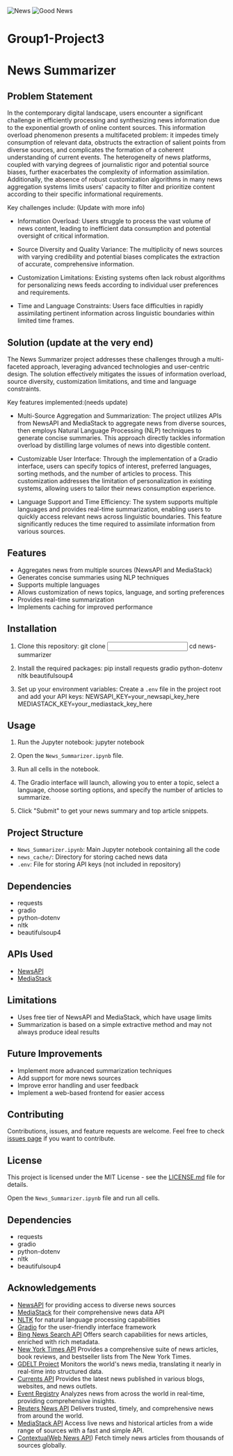 ![News](https://s36667.pcdn.co/wp-content/uploads/2020/12/News-cycle-GIF-747x400-B.gif)
![Good News](https://media.tenor.com/0oMWmMLQ9zMAAAAC/good-news.gif)

# Group1-Project3

# News Summarizer

## Problem Statement

In the contemporary digital landscape, users encounter a significant challenge in efficiently processing and synthesizing news information due to the exponential growth of online content sources. This information overload phenomenon presents a multifaceted problem: it impedes timely consumption of relevant data, obstructs the extraction of salient points from diverse sources, and complicates the formation of a coherent understanding of current events. The heterogeneity of news platforms, coupled with varying degrees of journalistic rigor and potential source biases, further exacerbates the complexity of information assimilation. Additionally, the absence of robust customization algorithms in many news aggregation systems limits users' capacity to filter and prioritize content according to their specific informational requirements.

Key challenges include: (Update with more info)

- Information Overload: Users struggle to process the vast volume of news content, leading to inefficient data consumption and potential oversight of critical information.

- Source Diversity and Quality Variance: The multiplicity of news sources with varying credibility and potential biases complicates the extraction of accurate, comprehensive information.

- Customization Limitations: Existing systems often lack robust algorithms for personalizing news feeds according to individual user preferences and requirements.

- Time and Language Constraints: Users face difficulties in rapidly assimilating pertinent information across linguistic boundaries within limited time frames.

## Solution (update at the very end)

The News Summarizer project addresses these challenges through a multi-faceted approach, leveraging advanced technologies and user-centric design. The solution effectively mitigates the issues of information overload, source diversity, customization limitations, and time and language constraints.

Key features implemented:(needs update)

- Multi-Source Aggregation and Summarization: The project utilizes APIs from NewsAPI and MediaStack to aggregate news from diverse sources, then employs Natural Language Processing (NLP) techniques to generate concise summaries. This approach directly tackles information overload by distilling large volumes of news into digestible content.

- Customizable User Interface: Through the implementation of a Gradio interface, users can specify topics of interest, preferred languages, sorting methods, and the number of articles to process. This customization addresses the limitation of personalization in existing systems, allowing users to tailor their news consumption experience.

- Language Support and Time Efficiency: The system supports multiple languages and provides real-time summarization, enabling users to quickly access relevant news across linguistic boundaries. This feature significantly reduces the time required to assimilate information from various sources.

## Features

- Aggregates news from multiple sources (NewsAPI and MediaStack)
- Generates concise summaries using NLP techniques
- Supports multiple languages
- Allows customization of news topics, language, and sorting preferences
- Provides real-time summarization
- Implements caching for improved performance

## Installation

1. Clone this repository:
   git clone <input the link to our github project>
cd news-summarizer

2. Install the required packages:
pip install requests gradio python-dotenv nltk beautifulsoup4

3. Set up your environment variables:
Create a `.env` file in the project root and add your API keys:
NEWSAPI_KEY=your_newsapi_key_here
MEDIASTACK_KEY=your_mediastack_key_here

## Usage

1. Run the Jupyter notebook:
  jupyter notebook

2. Open the `News_Summarizer.ipynb`<update this to the correct file name> file.

3. Run all cells in the notebook.

4. The Gradio interface will launch, allowing you to enter a topic, select a language, choose sorting options, and specify the number of articles to summarize.

5. Click "Submit" to get your news summary and top article snippets.

## Project Structure

- `News_Summarizer.ipynb`: Main Jupyter notebook containing all the code
- `news_cache/`: Directory for storing cached news data
- `.env`: File for storing API keys (not included in repository)

## Dependencies

- requests
- gradio
- python-dotenv
- nltk
- beautifulsoup4

## APIs Used

- [NewsAPI](https://newsapi.org/)
- [MediaStack](https://mediastack.com/)

## Limitations

- Uses free tier of NewsAPI and MediaStack, which have usage limits
- Summarization is based on a simple extractive method and may not always produce ideal results

## Future Improvements

- Implement more advanced summarization techniques
- Add support for more news sources
- Improve error handling and user feedback
- Implement a web-based frontend for easier access

## Contributing

Contributions, issues, and feature requests are welcome. Feel free to check [issues page](<insert our github link>) if you want to contribute.

## License

This project is licensed under the MIT License - see the [LICENSE.md](LICENSE.md) file for details.

Open the `News_Summarizer.ipynb` file and run all cells.

## Dependencies

- requests
- gradio
- python-dotenv
- nltk
- beautifulsoup4

## Acknowledgements

- [NewsAPI](https://newsapi.org/) for providing access to diverse news sources
- [MediaStack](https://mediastack.com/) for their comprehensive news data API
- [NLTK](https://www.nltk.org/) for natural language processing capabilities
- [Gradio](https://www.gradio.app/) for the user-friendly interface framework
- [Bing News Search API](https://www.microsoft.com/en-us/bing/apis) Offers search capabilities for news articles, enriched with rich metadata.
- [New York Times API](https://developer.nytimes.com/apis) Provides a comprehensive suite of news articles, book reviews, and bestseller lists from The New York Times.
- [GDELT Project](https://blog.gdeltproject.org/announcing-the-gdelt-context-2-0-api/) Monitors the world's news media, translating it nearly in real-time into     structured data.
- [Currents API](https://currentsapi.services/en/docs/) Provides the latest news published in various blogs, websites, and news outlets.
- [Event Registry](https://eventregistry.org/) Analyzes news from across the world in real-time, providing comprehensive insights.
- [Reuters News API](https://www.reuters.com/news-api/) Delivers trusted, timely, and comprehensive news from around the world.
- [MediaStack API](https://mediastack.com/) Access live news and historical articles from a wide range of sources with a fast and simple API.
- [ContextualWeb News API](https://rapidapi.com/contextualwebsearch/api/websearch)) Fetch timely news articles from thousands of sources globally.


